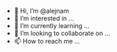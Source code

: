 - 👋 Hi, I’m @alejnam
- 👀 I’m interested in ...
- 🌱 I’m currently learning ...
- 💞️ I’m looking to collaborate on ...
- 📫 How to reach me ...

<!---
alejnam/alejnam is a ✨ special ✨ repository because its `README.md` (this file) appears on your GitHub profile.
You can click the Preview link to take a look at your changes.
--->

